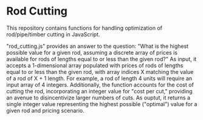 # Rod Cutting
This repository contains functions for handling optimization of rod/pipe/timber cutting in JavaScript.

"rod_cutting.js" provides an answer to the question: "What is the highest possible value for a given rod, assuming a discrete array of prices is available for rods of lengths equal to or less than the given rod?" As input, it accepts a 1-dimensional array populated with prices of rods of lengths equal to or less than the given rod, with array indices X matching the value of a rod of X + 1 length. For example, a rod of length 4 units will require an input array of 4 integers. Additionally, the function accounts for the cost of cutting the rod, incorporating an integer value for "cost per cut," providing an avenue to disincentivize larger numbers of cuts. As ouptut, it returns a single integer value representing the highest possible ("optimal") value for a given rod and pricing scenario.
